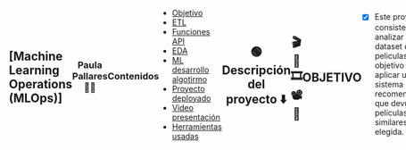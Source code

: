 

</p>
<div style="display: flex; margin-left: 20px; align-items: center;">
  <h2 style="text-align: left;">[Machine Learning Operations (MLOps)]</h2>

					> Proyecto Individual  

###  <p align="center"> **Paula Pallares** :technologist:

#### 

<hr>  
</head>
<body>
  <h3>Contenidos</h3> 
  <ul>
    <li><a href="#objective">Objetivo</a></li>
    <li><a href="https://github.com/paupallares/PI_ML_OPS/blob/main/ETL-Transformaciones.ipynb">ETL</a></li>
    <li><a href="https://github.com/paupallares/PI_ML_OPS/blob/main/API-Funciones.ipynb">Funciones API  </a></li>
    <li><a href="https://github.com/paupallares/PI_ML_OPS/blob/main/EDA-An%C3%A1lisis.ipynb">EDA</a></li>
    <li><a href="https://github.com/paupallares/PI_ML_OPS/blob/main/ML-ModeloRecomendacion.ipynb">ML desarrollo algotirmo</a></li>
    <li><a href="https://pi-ml-ops-3gcr.onrender.com/">Proyecto deployado</a></li>
    <li><a href="#video">Video presentación</a></li>
    <li><a href="#tools">Herramientas usadas</a></li>
  </ul>

## <p align=center>:green_circle:  Descripción del proyecto :arrow_down: 

## <p align=center>:clapper: :movie_camera: :film_strip: :film_projector:  :popcorn: 

####   <h2 id="objective" style="text-align: center;">OBJETIVO</h2>


- [x] Este proyecto consiste en analizar un dataset de peliculas con el objetivo de aplicar un sistema de recomendación que devuelva 5 películas similares a la elegida. 

**`Pasos desarrollados:`** 

- [x] ETL : carga, exploración y transformación de datos, nulos, duplicados, eliminación de campos innecesarios.
- [x] API: creación de 7 funciones básicas para recopilar datos.
- [x] EDA: análisis exploratorio del dataset, elección y jerarquización de campos y datos, imputación y discretización de algunas variables.
- [x] ML: para el sistema de recomendación usé una matriz TF-ITF para la interpretación del texto y una matriz de conteo para los metadatos, luego con la similaritud del coseno se procesaron las recomendaciones.
- [x] Deploy final: haciendo uso de FastAPI y render.com hice un deploy final con todas las funciones* disponibles en este link: <a href="https://pi-ml-ops-3gcr.onrender.com/">< Deploy en render.com ></a>

<p align="center">
<img src="https://github.com/HX-PRomero/PI_ML_OPS/raw/main/src/DiagramaConceptualDelFlujoDeProcesos.png"  height=400>
</p>


**`Decisiones tomadas:`** :brain: 

Para el modelo de recomendación decidí utilizar campos que me dieran información sobre la trama, temática y tono de la película, dándole importancia al género y teniendo en consideración si la película es nueva o antigua y los idiomas hablados en el film para tratar de llegar a gustos más particulares.
Descarté rapidamente las variables numéricas relacionadas con dinero, solo dejé popularidad y puntaje (vote_average) para usarlas como filtro y recomendar así películas que sean famosas o populares, les apliqué MinMaxScaler y StandardScaler para standarizar los valores pero dejé el filtro fuera del modelo entregado por costos computacionales. 
Para los datos de texto usé dos vectores, el TF-IDF para 'overview' y 'tagline' para extraer mejor la relación entre las palabras e identificar su importancia y usé Vector Count para 'genres' (x2 para darle más jerarquía), 'decade' y 'spoken_languages' para contabilizar la frecuencia de los términos ya que considero que estos datos se asemejan más a 'metadatos' que a un procesamiento de lenguaje natural. En ambas matrices obtengo similaritud por coseno para luego sacar la similaritud del coseno entre ambas matrices dandole un peso superior a la matriz TF-IDF (60/40) ya que considero que la temática y trama deberían ser más influyentes en la recomendación.


					𝑐𝑜𝑠𝑖𝑛𝑒(𝑥,𝑦)=  𝑥.𝑦⊺
						  ||𝑥||.||𝑦||



## **DESARROLLO** :chart_with_upwards_trend: 

- **`ETL`**: :mag_right: <br>
 					desanidar campos  :white_check_mark: <br>
  					valores nulos a 0 :white_check_mark: <br>
					valores nulos eliminados :white_check_mark: <br>
					fechas a datetime :white_check_mark: <br>
					campo 'release_year' con año de estreno :white_check_mark: <br>
					crear columna de retorno de inversión :white_check_mark: <br>
					elimnar columnas que no se usarán :white_check_mark: <br>

- **`API`**: :computer: <br> 

:small_orange_diamond: **FUNCION 1:** se ingresa el mes y se retorna la cantidad de peliculas que se estrenaron ese mes históricamente.
> Nombre del mes, en español y minúscula: ejemplo: **`.com/peliculas_mes/enero`**<br><br>

:small_blue_diamond: **FUNCION 2:** se ingresa el dia y se retorna la cantidad de peliculas que se estrenaron ese dia históricamente.
> Se ingresa el nombre del dia, en español y minúscula: ejemplo: **`.com/peliculas_dia/lunes`**<br><br>

:small_orange_diamond: **FUNCION 3:** se ingresa la franquicia y se retorna la cantidad de peliculas, ganancia total y ganancia promedio.
> Se ingresa la franquicia con Mayúsculas: ejemplo: **`.com/franquicia/Toy Story Collection`**<br><br>

:small_blue_diamond: **FUNCION 4:** se ingresa el paīs y se retorna la cantidad de peliculas producidas por el mismo.
> Se ingresa el nombre del país en inglés con Mayúsculas: ejemplo: **`.com/peliculas_pais/United States of America`**<br><br>

:small_orange_diamond: **FUNCION 5:** se ingresa la productora y se retorna la ganancia total y la cantidad de peliculas producidas por el mismo.
> Se ingresa el nombre de la productora con Mayúsculas: ejemplo: **`.com/productoras/Pixar Animation Studio`**<br><br>

:small_blue_diamond: **FUNCION 6:** se ingresa la película y se retorna la inversión, ganancia,retorno y el año de lanzamiento de la película.
> Se ingresa el nombre original de la película: ejemplo: **`.com/retorno/Toy Story`** <br><br>

:green_square: **FUNCION 7 - ML:** se ingresa una película y se retornan 5 películas similares a modo de recomendación.
> Se ingresa el nombre original de la película: ejemplo: **`.com/recomendacion/The Dukes`** <br><br>

:interrobang:  **FUNCION TEST:** se ingresa una película y se retornan 5 películas similares a modo de recomendación, solo por gênero.
> Se ingresa el nombre original de la película: ejemplo: **`.com/recomendacionTEST/Avatar`** <br><br>


**`EDA`**: (Exploratory Data Analysis-EDA) :bar_chart: 

Usé *_pandas profiling*, para tener un resumen rápido y efectivo de los datos. Eliminé duplicados, nulos y corregí algunas categorías que tenían valores erroneos como 'popularity' o 'genres'. Decidí mantener para mi modelo las columnas: <br>
 + **'genres'** : es muy determinante ya que la escencia de como se cuenta una historia esta muy anclada en el género, dos peliculas pueden ser sobre una historia de amor, pero como la cuente una comedia a como la cuente un drama o una de terror seran muy diferentes.
 + **'overview'** : voy a usar la descripción para alimentar al algorítmo de la idea del film, de información sobre la trama y el tono.
+ **'tagline'**: junto con overview me pude ayudar a dar una descripcion mas detallada.
+ **'spoken_languages'**: puede ayudar a recomendar peliculas en el mismo idioma, considerando que la mayoria son de habla inglesa, si un usuario prefiere peliculas en italiano, el algoritmo podria predecir en su lista al menos una o dos peliculas en dicho idioma, tendre que imputar algunos datos desde el campo 'original_language'.
+ **'decades'**: discreticé esta variable desde 'relese_year' para que el algoritmo pueda darle mas peso a peliculas en relacion a su epoca, por ejemplo si busca peliculas clasicas.
+ **'popularity'**: puede ser un factor muy importante par evitar recomendar peliculas que no sean conocidas.
+ **'vote_average'**: la idea es que ayude a seleccionar peliculas populares y con buenas criticas.

<p align="center">
<img src="https://github.com/paupallares/PI_ML_OPS/blob/main/src/boceto.png"  height=400>
</p>

**`Sistema de recomendación`**: :vertical_traffic_light: 

El sistema consiste en recomendar películas a los usuarios basándose en películas similares, por lo que se debe encontrar la similitud de puntuación entre esa película y el resto de películas, se ordenarán según el score de similaridad y devolverá una lista de Python con 5 valores, cada uno siendo el string del nombre de las películas con mayor puntaje, en orden descendente. Las decisiones que tomé a la hora de construirlo están explicadas arriba en ***Decisiones tomadas***

El modelo responde muy bien, con recomendaciones que aparentemente son muy idóneas. Ejemplos:

<p align="center">
<img src="https://github.com/paupallares/PI_ML_OPS/blob/main/src/ejemplos.png"  height=400>
</p>

<br/>

**`Deployment`**: Realizado con [Render](https://render.com/docs/free#free-web-services), se puede acceder por este link: <a href="https://pi-ml-ops-3gcr.onrender.com/">Proyecto deployado</a>

Lamentablemente render.com limita el uso de memoria RAM para suscripciones gratuitas :sleepy:  por lo que la recomendación en la API se hace con un dataset reducido. Puede pasar que la pelicula que quieran consultar no se encuentre en ese dataset. Pueden buscarla en la consulta recomendacionTEST pero esa consulta no evalua similaritud con un algorítmo de ML sino solo arroja los primeros 5 registros que coinciden con el género de la película ingresada. 

<sub> Alguna películas presentes en el dataset reducido son: 'The Dukes', 'Dollman', 'Tom and Huck'. </sub>

<br/>

**`Video`**: :rocket:  



<br/>

####   <h2 id="tools" style="text-align: center;">HERRAMIENTAS USADAS :books:</h2>  

<p align="center">
<img src="https://github.com/paupallares/PI_ML_OPS/blob/main/src/librerias.png"  height=300>
</p>

   
## <p align=center> :star_struck: MUCHAS GRACIAS :hugs: 

<li><a href="https://www.linkedin.com/in/paupallares/">Linkedin</a></li>
